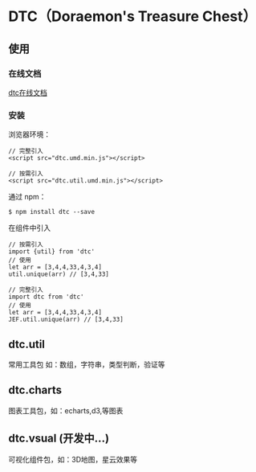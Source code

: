 # DTC（Doraemon's Treasure Chest）

## 使用
### 在线文档

[dtc在线文档](https://f3f.github.io/docs/)

### 安装

浏览器环境：
```
// 完整引入
<script src="dtc.umd.min.js"></script>
```
```
// 按需引入
<script src="dtc.util.umd.min.js"></script>
```
通过 npm：
```
$ npm install dtc --save
```
在组件中引入
```
// 按需引入
import {util} from 'dtc'
// 使用
let arr = [3,4,4,33,4,3,4]
util.unique(arr) // [3,4,33]

// 完整引入
import dtc from 'dtc'
// 使用
let arr = [3,4,4,33,4,3,4]
JEF.util.unique(arr) // [3,4,33]
```

## dtc.util
常用工具包 如：数组，字符串，类型判断，验证等

## dtc.charts
图表工具包，如：echarts,d3,等图表 

## dtc.vsual (开发中...)
可视化组件包，如：3D地图，星云效果等
